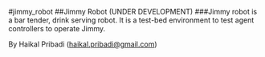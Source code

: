 #jimmy_robot
##Jimmy Robot (UNDER DEVELOPMENT)
###Jimmy robot is a bar tender, drink serving robot. It is a test-bed environment to test agent controllers to operate Jimmy.

By Haikal Pribadi (haikal.pribadi@gmail.com)
